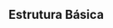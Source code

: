## Estrutura Básica

<!DOCTYPE html>
<html>
    <head>
        <meta>
        <title></title>
    </head>
    <body>
    </body>
</html>